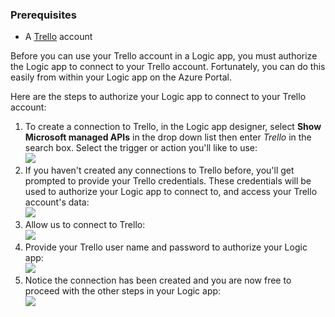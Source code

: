 ### Prerequisites
* A [Trello](http://trello.com) account 

Before you can use your Trello account in a Logic app, you must authorize the Logic app to connect to your Trello account. Fortunately, you can do this easily from within your Logic app on the Azure Portal. 

Here are the steps to authorize your Logic app to connect to your Trello account:

1. To create a connection to Trello, in the Logic app designer, select **Show Microsoft managed APIs** in the drop down list then enter *Trello* in the search box. Select the trigger or action you'll like to use:  
   ![](./media/connectors-create-api-trello/trello-1.png)
2. If you haven't created any connections to Trello before, you'll get prompted to provide your Trello credentials. These credentials will be used to authorize your Logic app to connect to, and access your Trello account's data:  
   ![](./media/connectors-create-api-trello/trello-2.png) 
3. Allow us to connect to Trello:  
   ![](./media/connectors-create-api-trello/trello-3.png)   
4. Provide your Trello user name and password to authorize your Logic app:  
   ![](./media/connectors-create-api-trello/trello-4.png)  
5. Notice the connection has been created and you are now free to proceed with the other steps in your Logic app:  
   ![](./media/connectors-create-api-trello/trello-5.png)

